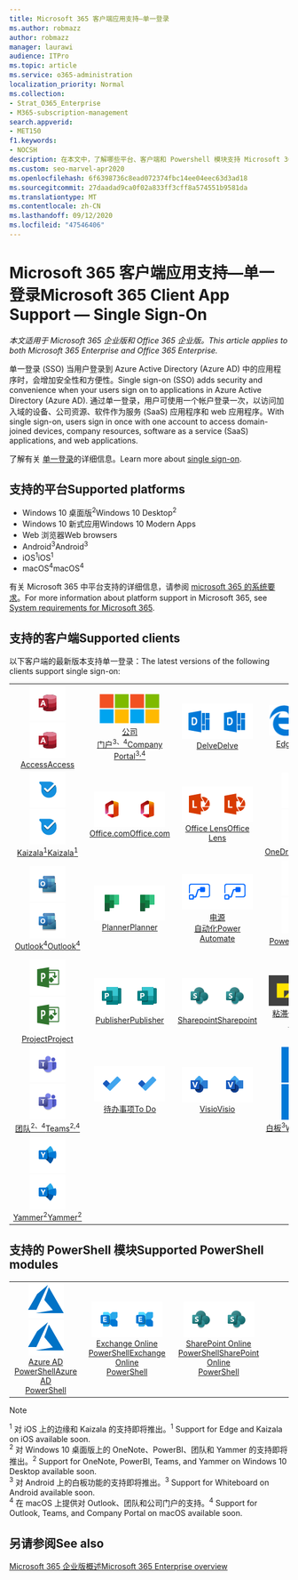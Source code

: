 ```yaml
---
title: Microsoft 365 客户端应用支持—单一登录
ms.author: robmazz
author: robmazz
manager: laurawi
audience: ITPro
ms.topic: article
ms.service: o365-administration
localization_priority: Normal
ms.collection:
- Strat_O365_Enterprise
- M365-subscription-management
search.appverid:
- MET150
f1.keywords:
- NOCSH
description: 在本文中，了解哪些平台、客户端和 Powershell 模块支持 Microsoft 365 的单一登录。
ms.custom: seo-marvel-apr2020
ms.openlocfilehash: 6f6398736c8ead072374fbc14ee04eec63d3ad18
ms.sourcegitcommit: 27daadad9ca0f02a833ff3cff8a574551b9581da
ms.translationtype: MT
ms.contentlocale: zh-CN
ms.lasthandoff: 09/12/2020
ms.locfileid: "47546406"
---
```

# <a name="microsoft-365-client-app-support--single-sign-on"></a><span data-ttu-id="4c733-103">Microsoft 365 客户端应用支持—单一登录</span><span class="sxs-lookup"><span data-stu-id="4c733-103">Microsoft 365 Client App Support — Single Sign-On</span></span>

<span data-ttu-id="4c733-104">*本文适用于 Microsoft 365 企业版和 Office 365 企业版。*</span><span class="sxs-lookup"><span data-stu-id="4c733-104">*This article applies to both Microsoft 365 Enterprise and Office 365 Enterprise.*</span></span>

<span data-ttu-id="4c733-105">单一登录 (SSO) 当用户登录到 Azure Active Directory (Azure AD) 中的应用程序时，会增加安全性和方便性。</span><span class="sxs-lookup"><span data-stu-id="4c733-105">Single sign-on (SSO) adds security and convenience when your users sign on to applications in Azure Active Directory (Azure AD).</span></span> <span data-ttu-id="4c733-106">通过单一登录，用户可使用一个帐户登录一次，以访问加入域的设备、公司资源、软件作为服务 (SaaS) 应用程序和 web 应用程序。</span><span class="sxs-lookup"><span data-stu-id="4c733-106">With single sign-on, users sign in once with one account to access domain-joined devices, company resources, software as a service (SaaS) applications, and web applications.</span></span>

<span data-ttu-id="4c733-107">了解有关 [单一登录](https://docs.microsoft.com/azure/active-directory/manage-apps/what-is-single-sign-on)的详细信息。</span><span class="sxs-lookup"><span data-stu-id="4c733-107">Learn more about [single sign-on](https://docs.microsoft.com/azure/active-directory/manage-apps/what-is-single-sign-on).</span></span>

## <a name="supported-platforms"></a><span data-ttu-id="4c733-108">支持的平台</span><span class="sxs-lookup"><span data-stu-id="4c733-108">Supported platforms</span></span>

 - <span data-ttu-id="4c733-109">Windows 10 桌面版<sup>2</sup></span><span class="sxs-lookup"><span data-stu-id="4c733-109">Windows 10 Desktop<sup>2</sup></span></span>
 - <span data-ttu-id="4c733-110">Windows 10 新式应用</span><span class="sxs-lookup"><span data-stu-id="4c733-110">Windows 10 Modern Apps</span></span>
 - <span data-ttu-id="4c733-111">Web 浏览器</span><span class="sxs-lookup"><span data-stu-id="4c733-111">Web browsers</span></span>
 - <span data-ttu-id="4c733-112">Android<sup>3</sup></span><span class="sxs-lookup"><span data-stu-id="4c733-112">Android<sup>3</sup></span></span>
 - <span data-ttu-id="4c733-113">iOS<sup>1</sup></span><span class="sxs-lookup"><span data-stu-id="4c733-113">iOS<sup>1</sup></span></span>
 - <span data-ttu-id="4c733-114">macOS<sup>4</sup></span><span class="sxs-lookup"><span data-stu-id="4c733-114">macOS<sup>4</sup></span></span>

<span data-ttu-id="4c733-115">有关 Microsoft 365 中平台支持的详细信息，请参阅 [microsoft 365 的系统要求](https://products.office.com/office-system-requirements)。</span><span class="sxs-lookup"><span data-stu-id="4c733-115">For more information about platform support in Microsoft 365, see [System requirements for Microsoft 365](https://products.office.com/office-system-requirements).</span></span>

## <a name="supported-clients"></a><span data-ttu-id="4c733-116">支持的客户端</span><span class="sxs-lookup"><span data-stu-id="4c733-116">Supported clients</span></span>

<span data-ttu-id="4c733-117">以下客户端的最新版本支持单一登录：</span><span class="sxs-lookup"><span data-stu-id="4c733-117">The latest versions of the following clients support single sign-on:</span></span>

| | | | | | |
|:---:|:---:|:---:|:---:|:---:|:---:|
| <span data-ttu-id="4c733-118">![Access 图标](../media/o365-access-64x64.png)</span><span class="sxs-lookup"><span data-stu-id="4c733-118">![Access icon](../media/o365-access-64x64.png)</span></span> <br> [<span data-ttu-id="4c733-119">Access</span><span class="sxs-lookup"><span data-stu-id="4c733-119">Access</span></span>](https://products.office.com/access) | <span data-ttu-id="4c733-120">![公司门户图标](../media/o365-microsoft-64x64.png)</span><span class="sxs-lookup"><span data-stu-id="4c733-120">![Company portal icon](../media/o365-microsoft-64x64.png)</span></span> <br> [<span data-ttu-id="4c733-121">公司 <br> 门户<sup>3、4</sup></span><span class="sxs-lookup"><span data-stu-id="4c733-121">Company <br> Portal<sup>3,4</sup> </span></span>](https://docs.microsoft.com/intune-user-help/sign-in-to-the-company-portal) | <span data-ttu-id="4c733-122">![Delve 图标](../media/o365-delve-64x64.png)</span><span class="sxs-lookup"><span data-stu-id="4c733-122">![Delve icon](../media/o365-delve-64x64.png)</span></span> <br> [<span data-ttu-id="4c733-123">Delve</span><span class="sxs-lookup"><span data-stu-id="4c733-123">Delve</span></span>](https://products.office.com/business/intelligent-search) | <span data-ttu-id="4c733-124">![边缘图标](../media/o365-edge-64x64.png)</span><span class="sxs-lookup"><span data-stu-id="4c733-124">![Edge icon](../media/o365-edge-64x64.png)</span></span> <br> [<span data-ttu-id="4c733-125">Edge<sup>1</sup></span><span class="sxs-lookup"><span data-stu-id="4c733-125">Edge<sup>1</sup></span></span>](https://www.microsoft.com/windows/microsoft-edge) | <span data-ttu-id="4c733-126">![Excel 图标](../media/o365-excel-64x64.png)</span><span class="sxs-lookup"><span data-stu-id="4c733-126">![Excel icon](../media/o365-excel-64x64.png)</span></span> <br> [<span data-ttu-id="4c733-127">Excel</span><span class="sxs-lookup"><span data-stu-id="4c733-127">Excel</span></span>](https://products.office.com/excel) 
| <span data-ttu-id="4c733-128">![Kaizala 图标](../media/o365-kaizala-64x64.png)</span><span class="sxs-lookup"><span data-stu-id="4c733-128">![Kaizala icon](../media/o365-kaizala-64x64.png)</span></span> <br> [<span data-ttu-id="4c733-129">Kaizala<sup>1</sup></span><span class="sxs-lookup"><span data-stu-id="4c733-129">Kaizala<sup>1</sup></span></span>](https://products.office.com/en/business/microsoft-kaizala) | <span data-ttu-id="4c733-130">![Office.com 图标](../media/o365-office-64x64.png)</span><span class="sxs-lookup"><span data-stu-id="4c733-130">![Office.com icon](../media/o365-office-64x64.png)</span></span> <br> [<span data-ttu-id="4c733-131">Office.com</span><span class="sxs-lookup"><span data-stu-id="4c733-131">Office.com</span></span>](https://www.office.com/) | <span data-ttu-id="4c733-132">![镜头图标](../media/o365-lens-64x64.png)</span><span class="sxs-lookup"><span data-stu-id="4c733-132">![Lens icon](../media/o365-lens-64x64.png)</span></span> <br> [<span data-ttu-id="4c733-133">Office Lens</span><span class="sxs-lookup"><span data-stu-id="4c733-133">Office Lens</span></span>](https://www.microsoft.com/p/office-lens/9wzdncrfj3t8?activetab=pivot%3Aoverviewtab) | <span data-ttu-id="4c733-134">![OneDrive for Business 图标](../media/o365-OneDrive-64x64.png)</span><span class="sxs-lookup"><span data-stu-id="4c733-134">![OneDrive for Business icon](../media/o365-OneDrive-64x64.png)</span></span> <br> [<span data-ttu-id="4c733-135">OneDrive</span><span class="sxs-lookup"><span data-stu-id="4c733-135">OneDrive</span></span>](https://products.office.com/onedrive-for-business/online-cloud-storage) | <span data-ttu-id="4c733-136">![OneNote 图标](../media/o365-OneNote-64x64.png)</span><span class="sxs-lookup"><span data-stu-id="4c733-136">![OneNote icon](../media/o365-OneNote-64x64.png)</span></span> <br> [<span data-ttu-id="4c733-137">OneNote<sup>2</sup></span><span class="sxs-lookup"><span data-stu-id="4c733-137">OneNote<sup>2</sup></span></span>](https://products.office.com/onenote) 
| <span data-ttu-id="4c733-138">![Outlook 图标](../media/o365-outlook-64x64.png)</span><span class="sxs-lookup"><span data-stu-id="4c733-138">![Outlook icon](../media/o365-outlook-64x64.png)</span></span> <br> [<span data-ttu-id="4c733-139">Outlook<sup>4</sup></span><span class="sxs-lookup"><span data-stu-id="4c733-139">Outlook<sup>4</sup></span></span>](https://products.office.com/outlook) | <span data-ttu-id="4c733-140">![Planner 图标](../media/o365-planner-64x64.png)</span><span class="sxs-lookup"><span data-stu-id="4c733-140">![Planner icon](../media/o365-planner-64x64.png)</span></span> <br> [<span data-ttu-id="4c733-141">Planner</span><span class="sxs-lookup"><span data-stu-id="4c733-141">Planner</span></span>](https://products.office.com/business/task-management-software) | <span data-ttu-id="4c733-142">![电源自动图标](../media/o365-flow-64x64.png)</span><span class="sxs-lookup"><span data-stu-id="4c733-142">![Power Automate icon](../media/o365-flow-64x64.png)</span></span> <br> [<span data-ttu-id="4c733-143">电源 <br> 自动化</span><span class="sxs-lookup"><span data-stu-id="4c733-143">Power <br> Automate</span></span>](https://flow.microsoft.com) | <span data-ttu-id="4c733-144">![PowerBI 图标](../media/o365-powerbi-64x64.png)</span><span class="sxs-lookup"><span data-stu-id="4c733-144">![PowerBI icon](../media/o365-powerbi-64x64.png)</span></span> <br> [<span data-ttu-id="4c733-145">Power BI<sup>2</sup></span><span class="sxs-lookup"><span data-stu-id="4c733-145">Power BI<sup>2</sup></span></span>](https://powerbi.microsoft.com)| <span data-ttu-id="4c733-146">![PowerPoint 图标](../media/o365-powerpoint-64x64.png)</span><span class="sxs-lookup"><span data-stu-id="4c733-146">![PowerPoint icon](../media/o365-powerpoint-64x64.png)</span></span> <br> [<span data-ttu-id="4c733-147">PowerPoint</span><span class="sxs-lookup"><span data-stu-id="4c733-147">PowerPoint</span></span>](https://products.office.com/powerpoint) 
| <span data-ttu-id="4c733-148">![Project 图标](../media/o365-project-64x64.png)</span><span class="sxs-lookup"><span data-stu-id="4c733-148">![Project icon](../media/o365-project-64x64.png)</span></span> <br> [<span data-ttu-id="4c733-149">Project</span><span class="sxs-lookup"><span data-stu-id="4c733-149">Project</span></span>](https://products.office.com/project) | <span data-ttu-id="4c733-150">![Publisher 图标](../media/o365-publisher-64x64.png)</span><span class="sxs-lookup"><span data-stu-id="4c733-150">![Publisher icon](../media/o365-publisher-64x64.png)</span></span> <br> [<span data-ttu-id="4c733-151">Publisher</span><span class="sxs-lookup"><span data-stu-id="4c733-151">Publisher</span></span>](https://products.office.com/publisher) | <span data-ttu-id="4c733-152">![SharePoint 图标](../media/o365-sharepoint-64x64.png)</span><span class="sxs-lookup"><span data-stu-id="4c733-152">![SharePoint icon](../media/o365-sharepoint-64x64.png)</span></span> <br> [<span data-ttu-id="4c733-153">Sharepoint</span><span class="sxs-lookup"><span data-stu-id="4c733-153">Sharepoint</span></span>](https://products.office.com/sharepoint) | <span data-ttu-id="4c733-154">![粘滞便笺图标](../media/o365-stickynotes-64x64.png)</span><span class="sxs-lookup"><span data-stu-id="4c733-154">![Sticky Notes icon](../media/o365-stickynotes-64x64.png)</span></span> <br> [<span data-ttu-id="4c733-155">粘滞便笺</span><span class="sxs-lookup"><span data-stu-id="4c733-155">Sticky Notes</span></span>](https://www.microsoft.com/p/microsoft-sticky-notes/9nblggh4qghw)  | <span data-ttu-id="4c733-156">![Sway 图标](../media/o365-sway-64x64.png)</span><span class="sxs-lookup"><span data-stu-id="4c733-156">![Sway icon](../media/o365-sway-64x64.png)</span></span> <br> [<span data-ttu-id="4c733-157">Sway</span><span class="sxs-lookup"><span data-stu-id="4c733-157">Sway</span></span>](https://sway.com) 
| <span data-ttu-id="4c733-158">![Teams 图标](../media/o365-teams-64x64.png)</span><span class="sxs-lookup"><span data-stu-id="4c733-158">![Teams icon](../media/o365-teams-64x64.png)</span></span> <br> [<span data-ttu-id="4c733-159">团队<sup>2、4</sup></span><span class="sxs-lookup"><span data-stu-id="4c733-159">Teams<sup>2,4</sup></span></span>](https://products.office.com/microsoft-teams/group-chat-software) | <span data-ttu-id="4c733-160">![To Do 图标](../media/o365-todo-64x64.png)</span><span class="sxs-lookup"><span data-stu-id="4c733-160">![To Do icon](../media/o365-todo-64x64.png)</span></span> <br> [<span data-ttu-id="4c733-161">待办事项</span><span class="sxs-lookup"><span data-stu-id="4c733-161">To Do</span></span>](https://todo.microsoft.com) | <span data-ttu-id="4c733-162">![Visio 图标](../media/o365-visio-64x64.png)</span><span class="sxs-lookup"><span data-stu-id="4c733-162">![Visio icon](../media/o365-visio-64x64.png)</span></span> <br> [<span data-ttu-id="4c733-163">Visio</span><span class="sxs-lookup"><span data-stu-id="4c733-163">Visio</span></span>](https://products.office.com/visio/flowchart-software) | <span data-ttu-id="4c733-164">![Whiteboard 图标](../media/o365-whiteboard-64x64.png)</span><span class="sxs-lookup"><span data-stu-id="4c733-164">![Whiteboard icon](../media/o365-whiteboard-64x64.png)</span></span> <br> [<span data-ttu-id="4c733-165">白板<sup>3</sup></span><span class="sxs-lookup"><span data-stu-id="4c733-165">Whiteboard<sup>3</sup></span></span>](https://whiteboard.microsoft.com/) | <span data-ttu-id="4c733-166">![Word 图标](../media/o365-word-64x64.png)</span><span class="sxs-lookup"><span data-stu-id="4c733-166">![Word icon](../media/o365-word-64x64.png)</span></span> <br> [<span data-ttu-id="4c733-167">Word</span><span class="sxs-lookup"><span data-stu-id="4c733-167">Word</span></span>](https://products.office.com/word) 
| <span data-ttu-id="4c733-168">![Yammer 图标](../media/o365-yammer-64x64.png)</span><span class="sxs-lookup"><span data-stu-id="4c733-168">![Yammer icon](../media/o365-yammer-64x64.png)</span></span> <br> [<span data-ttu-id="4c733-169">Yammer<sup>2</sup></span><span class="sxs-lookup"><span data-stu-id="4c733-169">Yammer<sup>2</sup></span></span>](https://products.office.com/yammer/yammer-overview) |

## <a name="supported-powershell-modules"></a><span data-ttu-id="4c733-170">支持的 PowerShell 模块</span><span class="sxs-lookup"><span data-stu-id="4c733-170">Supported PowerShell modules</span></span>

| | | | | | |
|:---:|:---:|:---:|:---:|:---:|:---:|
| <span data-ttu-id="4c733-171">![Azure 图标](../media/o365-azure-64x64.png)</span><span class="sxs-lookup"><span data-stu-id="4c733-171">![Azure icon](../media/o365-azure-64x64.png)</span></span> <br> [<span data-ttu-id="4c733-172">Azure AD <br> PowerShell</span><span class="sxs-lookup"><span data-stu-id="4c733-172">Azure AD <br> PowerShell</span></span>](https://docs.microsoft.com/powershell/azure/active-directory/overview?view=azureadps-2.0) | <span data-ttu-id="4c733-173">![Exchange 图标](../media/o365-exchange-64x64.png)</span><span class="sxs-lookup"><span data-stu-id="4c733-173">![Exchange icon](../media/o365-exchange-64x64.png)</span></span> <br> [<span data-ttu-id="4c733-174">Exchange Online <br> PowerShell</span><span class="sxs-lookup"><span data-stu-id="4c733-174">Exchange Online <br> PowerShell</span></span>](https://docs.microsoft.com/powershell/exchange/exchange-online-powershell) | <span data-ttu-id="4c733-175">![SharePoint 图标](../media/o365-sharepoint-64x64.png)</span><span class="sxs-lookup"><span data-stu-id="4c733-175">![SharePoint icon](../media/o365-sharepoint-64x64.png)</span></span> <br> [<span data-ttu-id="4c733-176">SharePoint Online <br> PowerShell</span><span class="sxs-lookup"><span data-stu-id="4c733-176">SharePoint Online <br> PowerShell</span></span>](https://docs.microsoft.com/powershell/sharepoint/sharepoint-online/connect-sharepoint-online)

> [!NOTE]
> <span data-ttu-id="4c733-177"><sup>1</sup> 对 iOS 上的边缘和 Kaizala 的支持即将推出。</span><span class="sxs-lookup"><span data-stu-id="4c733-177"><sup>1</sup> Support for Edge and Kaizala on iOS available soon.</span></span> <br>
> <span data-ttu-id="4c733-178"><sup>2</sup> 对 Windows 10 桌面版上的 OneNote、PowerBI、团队和 Yammer 的支持即将推出。</span><span class="sxs-lookup"><span data-stu-id="4c733-178"><sup>2</sup> Support for OneNote, PowerBI, Teams, and Yammer on Windows 10 Desktop available soon.</span></span> <br>
> <span data-ttu-id="4c733-179"><sup>3</sup> 对 Android 上的白板功能的支持即将推出。</span><span class="sxs-lookup"><span data-stu-id="4c733-179"><sup>3</sup> Support for Whiteboard on Android available soon.</span></span> <br>
> <span data-ttu-id="4c733-180"><sup>4</sup> 在 macOS 上提供对 Outlook、团队和公司门户的支持。</span><span class="sxs-lookup"><span data-stu-id="4c733-180"><sup>4</sup> Support for Outlook, Teams, and Company Portal on macOS available soon.</span></span> <br>

## <a name="see-also"></a><span data-ttu-id="4c733-181">另请参阅</span><span class="sxs-lookup"><span data-stu-id="4c733-181">See also</span></span>

[<span data-ttu-id="4c733-182">Microsoft 365 企业版概述</span><span class="sxs-lookup"><span data-stu-id="4c733-182">Microsoft 365 Enterprise overview</span></span>](microsoft-365-overview.md)
